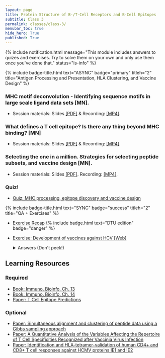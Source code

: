 ```yaml
---
layout: page
title: Protein Structure of B-/T-Cell Receptors and B-Cell Epitopes
subtitle: Class 3
permalink: classes/class-3/
menubar_toc: true
hide_hero: True
published: True
---
```


{% include notification.html message="This module includes answers to quizes and exercises. Try to solve them on your own and only use them once you've done that." status="is-info" %}

{% include badge-title.html text="ASYNC" badge="primary" titleh="2" title="Antigen Processing and Presentation, HLA Clustering, and Vaccine Design" %}

### MHC motif deconvolution - Identifying sequence motifs in large scale ligand data sets [MN]. 

- Session materials: Slides [[PDF]](http://www.cbs.dtu.dk/courses/27685.imm/presentations/MHCMotifDecon_2021.pdf) & Recording: [[MP4]](http://www.cbs.dtu.dk/courses/27685.imm/recordings/MHCMotifDecon_2021.mp4).

### What defines a T cell epitope? Is there any thing beyond MHC binding? [MN] 

- Session materials: Slides [[PDF]](http://www.cbs.dtu.dk/courses/27685.imm/presentations/Processing_Tcell_2018.pdf) & Recording: [[MP4]](http://www.cbs.dtu.dk/courses/27685.imm/recordings/Processing_Tcell_2018.mp4).

### Selecting the one in a million. Strategies for selecting peptide subsets, and vaccine design [MN]. 

- Session materials: Slides [[PDF]](http://www.cbs.dtu.dk/courses/27685.imm/presentations/Vaccine_design_2019.pdf). Recording: [[MP4]](http://www.cbs.dtu.dk/courses/27685.imm/recordings/Vaccine_design_2019.mp4).

### Quiz!

- [Quiz: MHC processing, epitope discovery and vaccine design](https://docs.google.com/forms/d/e/1FAIpQLSdhBVcnQm9d1xQELIeK_IYJYUsZgt8JMgTOSsuh1kNLrk6S5g/viewform?usp=sf_link)

{% include badge-title.html text="SYNC" badge="success" titleh="2" title="QA + Exercises" %}

<ul>
<li><a href="http://www.cbs.dtu.dk/courses/27685.imm//recordings/QA_2021-01-06.mp4">Exercise Recap</a> {% include badge.html text="DTU edition" badge="danger" %}</li>
</ul>

- [Exercise: Development of vaccines against HCV [Web]](http://www.cbs.dtu.dk/courses/27685.imm/exercise_HCVVaccine/exercise_HCVVaccine_2021.php)

<details style="padding-left:25px">

  <summary markdown="span">
    Answers (Don't peek!)
  </summary>

  - [Anwsers: Development of vaccines against HCV [Web]](http://www.cbs.dtu.dk/courses/27685.imm/exercise_HCVVaccine/exercise_HCVVaccine_2021_ans.php){:target="_blank"}
  
</details>



 
## Learning Resources

### Required

- [Book: Immuno. Bioinfo. Ch. 13](https://teaching.healthtech.dtu.dk/22145/images/a/aa/Lund_et_al_immunological_bioinformatics_2005_chapter_13.pdf)
- [Book: Immuno. Bioinfo. Ch. 14](https://teaching.healthtech.dtu.dk/22145/images/b/ba/Lund_et_al_immunological_bioinformatics_2005_chapter_14.pdf)
- [Paper: T Cell Epitope Predictions](https://www.annualreviews.org/doi/10.1146/annurev-immunol-082119-124838)

### Optional

- [Paper: Simultaneous alignment and clustering of peptide data using a Gibbs sampling approach](https://www.ncbi.nlm.nih.gov/pubmed/23097419)
- [Paper: A Quantitative Analysis of the Variables Affecting the Repertoire of T Cell Specificities Recognized after Vaccinia Virus Infection](http://www.jimmunol.org/content/178/12/7890.long)
- [Paper: Identification and HLA-tetramer-validation of human CD4+ and CD8+ T cell responses against HCMV proteins IE1 and IE2](https://www.ncbi.nlm.nih.gov/pubmed/24760079)